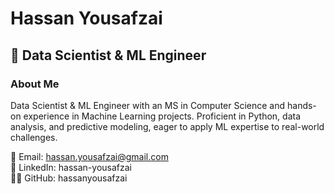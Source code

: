 # Hassan Yousafzai

## 🚀 Data Scientist & ML Engineer

### About Me
Data Scientist & ML Engineer with an MS in Computer Science and hands-on experience in Machine Learning projects. Proficient in Python, data analysis, and predictive modeling, eager to apply ML expertise to real-world challenges.

📧 Email: hassan.yousafzai@gmail.com    
🔗 LinkedIn: hassan-yousafzai    
👨‍💻 GitHub: hassanyousafzai  



<!---
HassanYousafzai/HassanYousafzai is a ✨ special ✨ repository because its `README.md` (this file) appears on your GitHub profile.
You can click the Preview link to take a look at your changes.
--->
